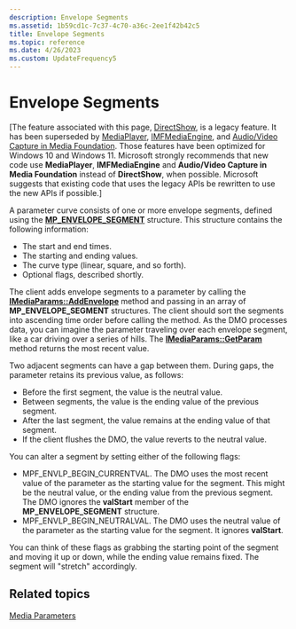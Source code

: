 ```yaml
---
description: Envelope Segments
ms.assetid: 1b59cd1c-7c37-4c70-a36c-2ee1f42b42c5
title: Envelope Segments
ms.topic: reference
ms.date: 4/26/2023
ms.custom: UpdateFrequency5
---
```


# Envelope Segments

\[The feature associated with this page, [DirectShow](/windows/win32/directshow/directshow), is a legacy feature. It has been superseded by [MediaPlayer](/uwp/api/Windows.Media.Playback.MediaPlayer), [IMFMediaEngine](/windows/win32/api/mfmediaengine/nn-mfmediaengine-imfmediaengine), and [Audio/Video Capture in Media Foundation](/windows/win32/medfound/audio-video-capture-in-media-foundation). Those features have been optimized for Windows 10 and Windows 11. Microsoft strongly recommends that new code use **MediaPlayer**, **IMFMediaEngine** and **Audio/Video Capture in Media Foundation** instead of **DirectShow**, when possible. Microsoft suggests that existing code that uses the legacy APIs be rewritten to use the new APIs if possible.\]

A parameter curve consists of one or more envelope segments, defined using the [**MP\_ENVELOPE\_SEGMENT**](/previous-versions/windows/desktop/api/Medparam/ns-medparam-mp_envelope_segment) structure. This structure contains the following information:

-   The start and end times.
-   The starting and ending values.
-   The curve type (linear, square, and so forth).
-   Optional flags, described shortly.

The client adds envelope segments to a parameter by calling the [**IMediaParams::AddEnvelope**](/previous-versions/windows/desktop/api/Medparam/nf-medparam-imediaparams-addenvelope) method and passing in an array of **MP\_ENVELOPE\_SEGMENT** structures. The client should sort the segments into ascending time order before calling the method. As the DMO processes data, you can imagine the parameter traveling over each envelope segment, like a car driving over a series of hills. The [**IMediaParams::GetParam**](/previous-versions/windows/desktop/api/Medparam/nf-medparam-imediaparams-getparam) method returns the most recent value.

Two adjacent segments can have a gap between them. During gaps, the parameter retains its previous value, as follows:

-   Before the first segment, the value is the neutral value.
-   Between segments, the value is the ending value of the previous segment.
-   After the last segment, the value remains at the ending value of that segment.
-   If the client flushes the DMO, the value reverts to the neutral value.

You can alter a segment by setting either of the following flags:

-   MPF\_ENVLP\_BEGIN\_CURRENTVAL. The DMO uses the most recent value of the parameter as the starting value for the segment. This might be the neutral value, or the ending value from the previous segment. The DMO ignores the **valStart** member of the **MP\_ENVELOPE\_SEGMENT** structure.
-   MPF\_ENVLP\_BEGIN\_NEUTRALVAL. The DMO uses the neutral value of the parameter as the starting value for the segment. It ignores **valStart**.

You can think of these flags as grabbing the starting point of the segment and moving it up or down, while the ending value remains fixed. The segment will "stretch" accordingly.

## Related topics

<dl> <dt>

[Media Parameters](media-parameters.md)
</dt> </dl>

 

 



